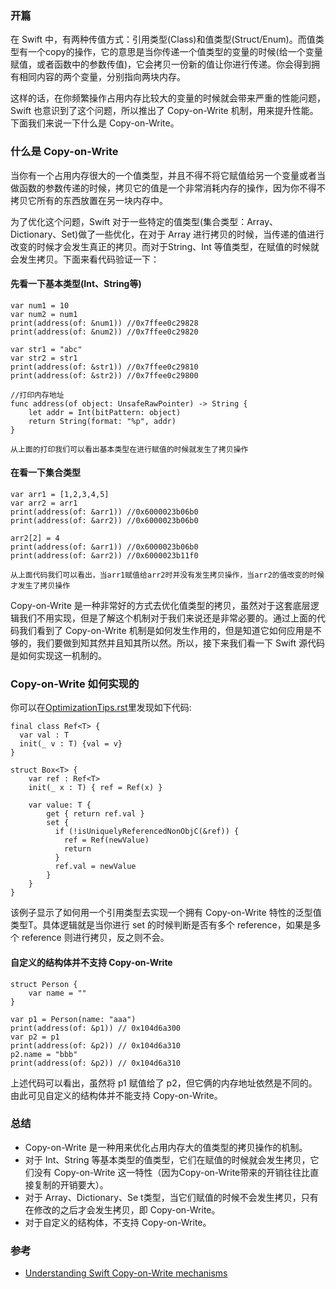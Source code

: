 ### 开篇
在 Swift 中，有两种传值方式：引用类型(Class)和值类型(Struct/Enum)。而值类型有一个copy的操作，它的意思是当你传递一个值类型的变量的时候(给一个变量赋值，或者函数中的参数传值)，它会拷贝一份新的值让你进行传递。你会得到拥有相同内容的两个变量，分别指向两块内存。

这样的话，在你频繁操作占用内存比较大的变量的时候就会带来严重的性能问题，Swift 也意识到了这个问题，所以推出了 Copy-on-Write 机制，用来提升性能。下面我们来说一下什么是 Copy-on-Write。

### 什么是 Copy-on-Write
当你有一个占用内存很大的一个值类型，并且不得不将它赋值给另一个变量或者当做函数的参数传递的时候，拷贝它的值是一个非常消耗内存的操作，因为你不得不拷贝它所有的东西放置在另一块内存中。

为了优化这个问题，Swift 对于一些特定的值类型(集合类型：Array、Dictionary、Set)做了一些优化，在对于 Array 进行拷贝的时候，当传递的值进行改变的时候才会发生真正的拷贝。而对于String、Int 等值类型，在赋值的时候就会发生拷贝。下面来看代码验证一下：

#### 先看一下基本类型(Int、String等)
```
var num1 = 10
var num2 = num1
print(address(of: &num1)) //0x7ffee0c29828
print(address(of: &num2)) //0x7ffee0c29820

var str1 = "abc"          
var str2 = str1
print(address(of: &str1)) //0x7ffee0c29810
print(address(of: &str2)) //0x7ffee0c29800

//打印内存地址
func address(of object: UnsafeRawPointer) -> String {
    let addr = Int(bitPattern: object)
    return String(format: "%p", addr)
}
```

`从上面的打印我们可以看出基本类型在进行赋值的时候就发生了拷贝操作`

#### 在看一下集合类型
```
var arr1 = [1,2,3,4,5]
var arr2 = arr1
print(address(of: &arr1)) //0x6000023b06b0
print(address(of: &arr2)) //0x6000023b06b0

arr2[2] = 4
print(address(of: &arr1)) //0x6000023b06b0
print(address(of: &arr2)) //0x6000023b11f0
```
`从上面代码我们可以看出，当arr1赋值给arr2时并没有发生拷贝操作，当arr2的值改变的时候才发生了拷贝操作`

Copy-on-Write 是一种非常好的方式去优化值类型的拷贝，虽然对于这套底层逻辑我们不用实现，但是了解这个机制对于我们来说还是非常必要的。通过上面的代码我们看到了 Copy-on-Write 机制是如何发生作用的，但是知道它如何应用是不够的，我们要做到知其然并且知其所以然。所以，接下来我们看一下 Swift 源代码是如何实现这一机制的。

### Copy-on-Write 如何实现的
你可以在[OptimizationTips.rst](https://github.com/apple/swift/blob/master/docs/OptimizationTips.rst)里发现如下代码:

```
final class Ref<T> {
  var val : T
  init(_ v : T) {val = v}
}

struct Box<T> {
    var ref : Ref<T>
    init(_ x : T) { ref = Ref(x) }

    var value: T {
        get { return ref.val }
        set {
          if (!isUniquelyReferencedNonObjC(&ref)) {
            ref = Ref(newValue)
            return
          }
          ref.val = newValue
        }
    }
}
```

该例子显示了如何用一个引用类型去实现一个拥有 Copy-on-Write 特性的泛型值类型T。具体逻辑就是当你进行 set 的时候判断是否有多个 reference，如果是多个 reference 则进行拷贝，反之则不会。

#### 自定义的结构体并不支持 Copy-on-Write
```
struct Person {
    var name = ""
}

var p1 = Person(name: "aaa")
print(address(of: &p1)) // 0x104d6a300
var p2 = p1
print(address(of: &p2)) // 0x104d6a310
p2.name = "bbb"
print(address(of: &p2)) // 0x104d6a310
```

上述代码可以看出，虽然将 p1 赋值给了 p2，但它俩的内存地址依然是不同的。由此可见自定义的结构体并不能支持 Copy-on-Write。

### 总结
* Copy-on-Write 是一种用来优化占用内存大的值类型的拷贝操作的机制。
* 对于 Int、String 等基本类型的值类型，它们在赋值的时候就会发生拷贝，它们没有 Copy-on-Write 这一特性（因为Copy-on-Write带来的开销往往比直接复制的开销要大）。
* 对于 Array、Dictionary、Se t类型，当它们赋值的时候不会发生拷贝，只有在修改的之后才会发生拷贝，即 Copy-on-Write。
* 对于自定义的结构体，不支持 Copy-on-Write。

### 参考
* [Understanding Swift Copy-on-Write mechanisms](https://medium.com/@lucianoalmeida1/understanding-swift-copy-on-write-mechanisms-52ac31d68f2f)